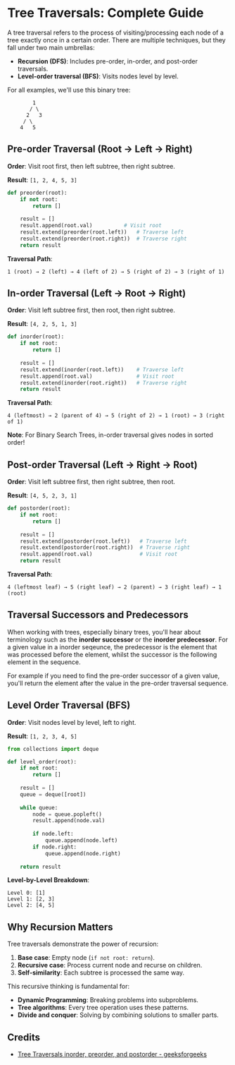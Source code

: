 # Tree Traversals: Complete Guide

A tree traversal refers to the process of visiting/processing each node of a tree exactly once in a certain order. There are multiple techniques, but they fall under two main umbrellas:

- **Recursion (DFS)**: Includes pre-order, in-order, and post-order traversals.
- **Level-order traversal (BFS)**: Visits nodes level by level.

For all examples, we'll use this binary tree:
```
        1
       / \
      2   3
     / \
    4   5
```

## Pre-order Traversal (Root → Left → Right)

**Order**: Visit root first, then left subtree, then right subtree.

**Result**: `[1, 2, 4, 5, 3]`

```python
def preorder(root):
    if not root:
        return []
    
    result = []
    result.append(root.val)          # Visit root
    result.extend(preorder(root.left))   # Traverse left
    result.extend(preorder(root.right))  # Traverse right
    return result
```

**Traversal Path**:
```
1 (root) → 2 (left) → 4 (left of 2) → 5 (right of 2) → 3 (right of 1)
```

## In-order Traversal (Left → Root → Right)

**Order**: Visit left subtree first, then root, then right subtree.

**Result**: `[4, 2, 5, 1, 3]`

```python
def inorder(root):
    if not root:
        return []
    
    result = []
    result.extend(inorder(root.left))    # Traverse left
    result.append(root.val)              # Visit root
    result.extend(inorder(root.right))   # Traverse right
    return result
```

**Traversal Path**:
```
4 (leftmost) → 2 (parent of 4) → 5 (right of 2) → 1 (root) → 3 (right of 1)
```

**Note**: For Binary Search Trees, in-order traversal gives nodes in sorted order!

## Post-order Traversal (Left → Right → Root)

**Order**: Visit left subtree first, then right subtree, then root.

**Result**: `[4, 5, 2, 3, 1]`

```python
def postorder(root):
    if not root:
        return []
    
    result = []
    result.extend(postorder(root.left))   # Traverse left
    result.extend(postorder(root.right))  # Traverse right
    result.append(root.val)               # Visit root
    return result
```

**Traversal Path**:
```
4 (leftmost leaf) → 5 (right leaf) → 2 (parent) → 3 (right leaf) → 1 (root)
```

## Traversal Successors and Predecessors
When working with trees, especially binary trees, you'll hear about terminology such as the **inorder successor** or the **inorder predecessor**. For a given value in a inorder seqeunce, the predecessor is the element that was processed before the element, whilst the successor is the following element in the sequence. 

For example if you need to find the pre-order successor of a given value, you'll return the element after the value in the pre-order traversal sequence.

## Level Order Traversal (BFS)

**Order**: Visit nodes level by level, left to right.

**Result**: `[1, 2, 3, 4, 5]`

```python
from collections import deque

def level_order(root):
    if not root:
        return []
    
    result = []
    queue = deque([root])
    
    while queue:
        node = queue.popleft()
        result.append(node.val)
        
        if node.left:
            queue.append(node.left)
        if node.right:
            queue.append(node.right)
    
    return result
```

**Level-by-Level Breakdown**:
```
Level 0: [1]
Level 1: [2, 3]
Level 2: [4, 5]
```

## Why Recursion Matters

Tree traversals demonstrate the power of recursion:

1. **Base case**: Empty node (`if not root: return`).
2. **Recursive case**: Process current node and recurse on children.
3. **Self-similarity**: Each subtree is processed the same way.

This recursive thinking is fundamental for:
- **Dynamic Programming**: Breaking problems into subproblems.
- **Tree algorithms**: Every tree operation uses these patterns.
- **Divide and conquer**: Solving by combining solutions to smaller parts.

## Credits
- [Tree Traversals inorder, preorder, and postorder - geeksforgeeks](https://www.geeksforgeeks.org/tree-traversals-inorder-preorder-and-postorder/)